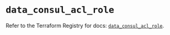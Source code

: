 # `data_consul_acl_role`

Refer to the Terraform Registry for docs: [`data_consul_acl_role`](https://registry.terraform.io/providers/hashicorp/consul/2.21.0/docs/data-sources/acl_role).
